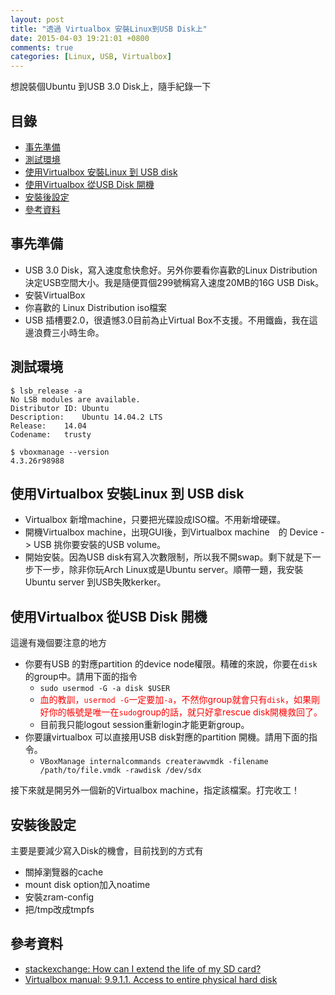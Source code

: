 ```yaml
---
layout: post
title: "透過 Virtualbox 安裝Linux到USB Disk上"
date: 2015-04-03 19:21:01 +0800
comments: true
categories: [Linux, USB, Virtualbox]
---
```


想說裝個Ubuntu 到USB 3.0 Disk上，隨手紀錄一下

## 目錄
* [事先準備](#usb_prepare)
* [測試環境](#usb_env)
* [使用Virtualbox 安裝Linux 到 USB disk](#usb_install)
* [使用Virtualbox 從USB Disk 開機](#usb_boot)
* [安裝後設定](#usb_setup)
* [參考資料](#usb_ref)

<a name="usb_prepare"></a>
## 事先準備

* USB 3.0 Disk，寫入速度愈快愈好。另外你要看你喜歡的Linux Distribution決定USB空間大小。我是隨便買個299號稱寫入速度20MB的16G USB Disk。
* 安裝VirtualBox
* 你喜歡的 Linux Distribution iso檔案
* USB 插槽要2.0，很遺憾3.0目前為止Virtual Box不支援。不用鐵齒，我在這邊浪費三小時生命。

<a name="usb_env"></a>
## 測試環境

```
$ lsb_release -a
No LSB modules are available.
Distributor ID:	Ubuntu
Description:	Ubuntu 14.04.2 LTS
Release:	14.04
Codename:	trusty

$ vboxmanage --version
4.3.26r98988
```

<a name="usb_install"></a>
## 使用Virtualbox 安裝Linux 到 USB disk

* Virtualbox 新增machine，只要把光碟設成ISO檔。不用新增硬碟。
* 開機Virtualbox machine，出現GUI後，到Virtualbox machine　的 Device -> USB 挑你要安裝的USB volume。
* 開始安裝。因為USB disk有寫入次數限制，所以我不開swap。剩下就是下一步下一步，除非你玩Arch Linux或是Ubuntu server。順帶一題，我安裝Ubuntu server 到USB失敗kerker。

<a name="usb_boot"></a>
## 使用Virtualbox 從USB Disk 開機

這邊有幾個要注意的地方

* 你要有USB 的對應partition 的device node權限。精確的來說，你要在`disk`的group中。請用下面的指令
    * `sudo usermod -G -a disk $USER`
    * <font color="red">血的教訓，`usermod -G`一定要加`-a`，不然你group就會只有`disk`，如果剛好你的帳號是唯一在`sudo`group的話，就只好拿rescue disk開機救回了。</font>
    * 目前我只能logout session重新login才能更新group。
* 你要讓virtualbox 可以直接用USB disk對應的partition 開機。請用下面的指令。
    * `VBoxManage internalcommands createrawvmdk -filename /path/to/file.vmdk -rawdisk /dev/sdx`

接下來就是開另外一個新的Virtualbox machine，指定該檔案。打完收工！

<a name="usb_setup"></a>
## 安裝後設定

主要是要減少寫入Disk的機會，目前找到的方式有

* 關掉瀏覽器的cache
* mount disk option加入noatime
* 安裝zram-config
* 把/tmp改成tmpfs


<a name="usb_ref"></a>
## 參考資料
* [stackexchange: How can I extend the life of my SD card?](http://raspberrypi.stackexchange.com/questions/169/how-can-i-extend-the-life-of-my-sd-card)
* [Virtualbox manual: 9.9.1.1. Access to entire physical hard disk](https://www.virtualbox.org/manual/ch09.html#rawdisk)
